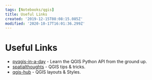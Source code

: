 ```yaml
---
tags: [Notebooks/qgis]
title: Useful Links
created: '2019-12-15T08:08:15.085Z'
modified: '2020-10-17T16:01:36.299Z'
---
```


# Useful Links

* [pyqgis-in-a-day](https://courses.spatialthoughts.com/pyqgis-in-a-day.html) - Learn the QGIS Python API from the ground up.
* [spatialthoughts](https://spatialthoughts.com/blog/) - QGIS tips & tricks.
* [qgis-hub](http://qgis-hub.fast-page.org/) - QGIS layouts & Styles.







